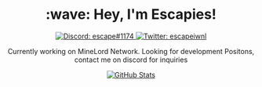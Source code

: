 <h1 align="center">:wave: Hey, I'm Escapies!</h1>

<p align="center">
  <a href="https://discord.com/users/595730403801956382">
    <img src="https://img.shields.io/badge/Discord-escape%231174-%237289da?logo=discord&style=flat-square" alt="Discord: escape#1174"/>
  </a>
  <a href="https://twitter.com/escapiesiwnl">
    <img src="https://img.shields.io/badge/Twitter-escapiesiwnl-%231DA1F2?logo=twitter&style=flat-square" alt="Twitter: escapeiwnl"/>
  </a>
</p>

<p align="center">
  Currently working on MineLord Network.
  Looking for development Positons, contact me on discord for inquiries
</p>

<p align="center">
  <a href="https://github.com/Escapies">
    <img src="https://github-readme-stats.vercel.app/api?username=Escapies&count_private=true&show_icons=true&hide=stars&theme=react&hide_border=true&custom_title=Escapies%27s%20GitHub%20Stats" alt="GitHub Stats"/>
  </a>
</p>
